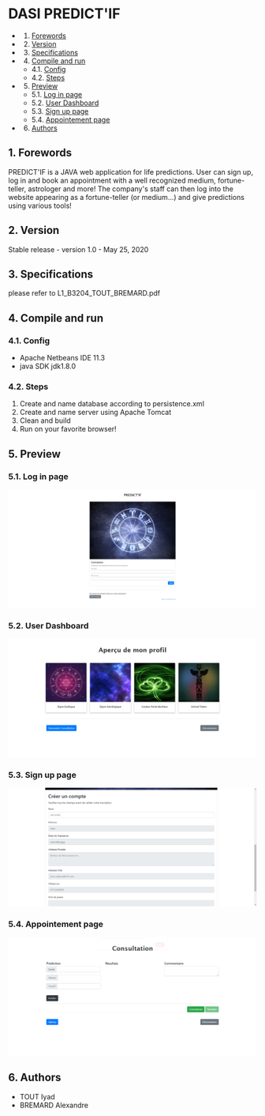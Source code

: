 # DASI PREDICT'IF

<!-- vscode-markdown-toc -->
* 1. [Forewords](#Forewords)
* 2. [Version](#Version)
* 3. [Specifications](#Specifications)
* 4. [Compile and run](#Compileandrun)
	* 4.1. [Config](#Config)
	* 4.2. [Steps](#Steps)
* 5. [Preview](#Preview)
	* 5.1. [Log in page](#Loginpage)
	* 5.2. [User Dashboard](#UserDashboard)
	* 5.3. [Sign up page](#Signuppage)
	* 5.4. [Appointement page](#Appointementpage)
* 6. [Authors](#Authors)

<!-- vscode-markdown-toc-config
	numbering=true
	autoSave=true
	/vscode-markdown-toc-config -->
<!-- /vscode-markdown-toc -->

##  1. <a name='Forewords'></a>Forewords
PREDICT'IF is a JAVA web application for life predictions. User can sign up, log in and book an appointment with a well recognized medium, fortune-teller, astrologer and more! The company's staff can then log into the website appearing as a fortune-teller (or medium...) and give predictions using various tools! 

##  2. <a name='Version'></a>Version
Stable release - version 1.0 - May 25, 2020

##  3. <a name='Specifications'></a>Specifications
please refer to L1_B3204_TOUT_BREMARD.pdf

##  4. <a name='Compileandrun'></a>Compile and run

###  4.1. <a name='Config'></a>Config
- Apache Netbeans IDE 11.3
- java SDK jdk1.8.0
###  4.2. <a name='Steps'></a>Steps
1) Create and name database according to persistence.xml
2) Create and name server using Apache Tomcat
3) Clean and build
4) Run on your favorite browser!

##  5. <a name='Preview'></a>Preview
###  5.1. <a name='Loginpage'></a>Log in page
![](./screens/2020-11-02_15h40_08.png)
###  5.2. <a name='UserDashboard'></a>User Dashboard
![](./screens/2020-11-02_15h40_47.png)
###  5.3. <a name='Signuppage'></a>Sign up page
![](./screens/2020-11-02_15h41_13.png)
###  5.4. <a name='Appointementpage'></a>Appointement page
![](./screens/2020-11-02_15h42_18.png)

##  6. <a name='Authors'></a>Authors
- TOUT Iyad
- BREMARD Alexandre
